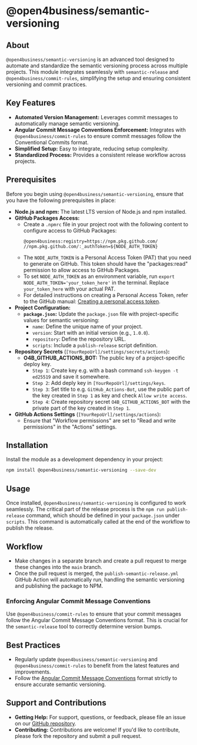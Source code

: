 # @open4business/semantic-versioning

## About
`@open4business/semantic-versioning` is an advanced tool designed to automate and standardize the semantic versioning process across multiple projects. This module integrates seamlessly with `semantic-release` and `@open4business/commit-rules`, simplifying the setup and ensuring consistent versioning and commit practices.

## Key Features
- **Automated Version Management:** Leverages commit messages to automatically manage semantic versioning.
- **Angular Commit Message Conventions Enforcement:** Integrates with `@open4business/commit-rules` to ensure commit messages follow the Conventional Commits format.
- **Simplified Setup:** Easy to integrate, reducing setup complexity.
- **Standardized Process:** Provides a consistent release workflow across projects.

## Prerequisites
Before you begin using `@open4business/semantic-versioning`, ensure that you have the following prerequisites in place:

- **Node.js and npm:** The latest LTS version of Node.js and npm installed.
- **GitHub Packages Access:**
  - Create a `.npmrc` file in your project root with the following content to configure access to GitHub Packages:
    ```
    @open4business:registry=https://npm.pkg.github.com/
    //npm.pkg.github.com/:_authToken=${NODE_AUTH_TOKEN}
    ```
  - The `NODE_AUTH_TOKEN` is a Personal Access Token (PAT) that you need to generate on GitHub. This token should have the "packages:read" permission to allow access to GitHub Packages.
  - To set `NODE_AUTH_TOKEN` as an environment variable, run `export NODE_AUTH_TOKEN='your_token_here'` in the terminal. Replace `your_token_here` with your actual PAT.
  - For detailed instructions on creating a Personal Access Token, refer to the GitHub manual: [Creating a personal access token](https://docs.github.com/en/enterprise-server@3.6/authentication/keeping-your-account-and-data-secure/managing-your-personal-access-tokens#creating-a-personal-access-token).
- **Project Configuration:**
  - **`package.json`:** Update the `package.json` file with project-specific values for semantic versioning:
    - `name`: Define the unique name of your project.
    - `version`: Start with an initial version (e.g., `1.0.0`).
    - `repository`: Define the repository URL.
    - `scripts`: Include a `publish-release` script definition.
- **Repository Secrets** (`[YourRepoUrl]/settings/secrets/actions`)**:**
  - **O4B_GITHUB_ACTIONS_BOT:** The public key of a project-specific deploy key.
    - `Step 1`: Create key e.g. with a bash command `ssh-keygen -t ed25519` and save it somewhere.
    - `Step 2`: Add deply key in `[YourRepoUrl]/settings/keys`.
    - `Step 3`: Set title to e.g. `GitHub_Actions-Bot`, use the public part of the key created in `Step 1` as key and check `Allow write access`.
    - `Step 4`: Create repository secret `O4B_GITHUB_ACTIONS_BOT` with the private part of the key created in `Step 1`.
- **GitHub Actions Settings** (`[YourRepoUrl]/settings/actions`)**:**
  - Ensure that "Workflow permissions" are set to "Read and write permissions" in the "Actions" settings.

## Installation
Install the module as a development dependency in your project:
```bash
npm install @open4business/semantic-versioning --save-dev
```

## Usage
Once installed, `@open4business/semantic-versioning` is configured to work seamlessly. The critical part of the release process is the `npm run publish-release` command, which should be defined in your `package.json` under `scripts`. This command is automatically called at the end of the workflow to publish the release.

## Workflow
- Make changes in a separate branch and create a pull request to merge these changes into the `main` branch.
- Once the pull request is merged, the `publish-semantic-release.yml` GitHub Action will automatically run, handling the semantic versioning and publishing the package to NPM.

### Enforcing Angular Commit Message Conventions
Use `@open4business/commit-rules` to ensure that your commit messages follow the Angular Commit Message Conventions format. This is crucial for the `semantic-release` tool to correctly determine version bumps.

## Best Practices
- Regularly update `@open4business/semantic-versioning` and `@open4business/commit-rules` to benefit from the latest features and improvements.
- Follow the [Angular Commit Message Conventions](https://github.com/angular/angular/blob/master/CONTRIBUTING.md#-commit-message-format) format strictly to ensure accurate semantic versioning.

## Support and Contributions
- **Getting Help:** For support, questions, or feedback, please file an issue on our [GitHub repository](https://github.com/open4business/semantic-versioning).
- **Contributing:** Contributions are welcome! If you'd like to contribute, please fork the repository and submit a pull request.